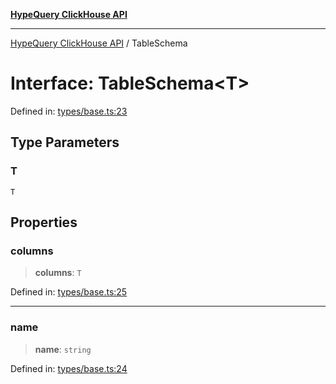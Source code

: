 [**HypeQuery ClickHouse API**](../README.md)

***

[HypeQuery ClickHouse API](../globals.md) / TableSchema

# Interface: TableSchema\<T\>

Defined in: [types/base.ts:23](https://github.com/hypequery/hypequery/blob/64a7970b0d65bd3e69a2e7876f19dbfe29817833/packages/clickhouse/src/types/base.ts#L23)

## Type Parameters

### T

`T`

## Properties

### columns

> **columns**: `T`

Defined in: [types/base.ts:25](https://github.com/hypequery/hypequery/blob/64a7970b0d65bd3e69a2e7876f19dbfe29817833/packages/clickhouse/src/types/base.ts#L25)

***

### name

> **name**: `string`

Defined in: [types/base.ts:24](https://github.com/hypequery/hypequery/blob/64a7970b0d65bd3e69a2e7876f19dbfe29817833/packages/clickhouse/src/types/base.ts#L24)
